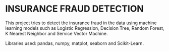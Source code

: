 # INSURANCE FRAUD DETECTION

This project tries to detect the insurance fraud in the data using machine learning models such as Logistic Regression, Decision Tree, Random Forest, K Nearest Neighbor and Service Vector Machine.

Libraries used:  pandas, numpy, matplot, seaborn and Scikit-Learn.
